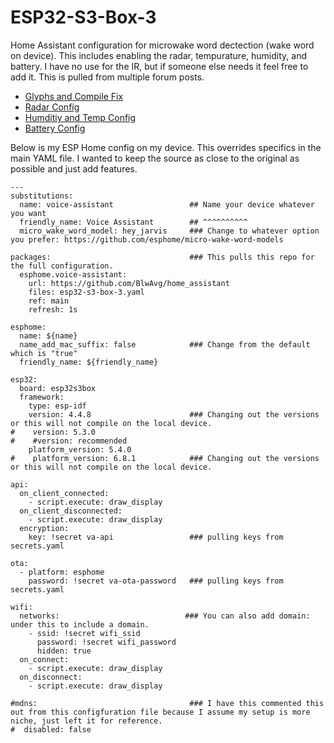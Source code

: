 # ESP32-S3-Box-3 
Home Assistant configuration for microwake word dectection (wake word on device). This includes enabling the radar, tempurature, humidity, and battery. I have no use for the IR, but if someone else needs it feel free to add it. This is pulled from multiple forum posts.

- [Glyphs and Compile Fix](https://community.home-assistant.io/t/compiling-esp32-s3-box-3-fails-and-gives-failed-config-font-is-missing-791-glyphs/797536/28)
- [Radar Config](https://github.com/esphome/feature-requests/issues/2475#issuecomment-1879449021)
- [Humditiy and Temp Config](https://community.home-assistant.io/t/esp32-s3-box3/638287/106)
- [Battery Config](https://community.home-assistant.io/t/esp32-s3-box3/638287/110?page=6)

Below is my ESP Home config on my device. This overrides specifics in the main YAML file. I wanted to keep the source as close to the original as possible and just add features.

```
---
substitutions:
  name: voice-assistant                 ## Name your device whatever you want
  friendly_name: Voice Assistant        ## ^^^^^^^^^^
  micro_wake_word_model: hey_jarvis     ### Change to whatever option you prefer: https://github.com/esphome/micro-wake-word-models 

packages:                               ### This pulls this repo for the full configuration.
  esphome.voice-assistant:
    url: https://github.com/BlwAvg/home_assistant
    files: esp32-s3-box-3.yaml
    ref: main
    refresh: 1s

esphome:
  name: ${name}
  name_add_mac_suffix: false            ### Change from the default which is "true"
  friendly_name: ${friendly_name}

esp32:
  board: esp32s3box
  framework:
    type: esp-idf
    version: 4.4.8                      ### Changing out the versions or this will not compile on the local device.
#    version: 5.3.0
#    #version: recommended
    platform_version: 5.4.0
#    platform_version: 6.8.1            ### Changing out the versions or this will not compile on the local device.

api:
  on_client_connected:
    - script.execute: draw_display
  on_client_disconnected:
    - script.execute: draw_display
  encryption:
    key: !secret va-api                 ### pulling keys from secrets.yaml

ota:
  - platform: esphome
    password: !secret va-ota-password   ### pulling keys from secrets.yaml

wifi:
  networks:                            ### You can also add domain: under this to include a domain.
    - ssid: !secret wifi_ssid
      password: !secret wifi_password
      hidden: true
  on_connect:
    - script.execute: draw_display
  on_disconnect:
    - script.execute: draw_display

#mdns:                                  ### I have this commented this out from this configfuration file because I assume my setup is more niche, just left it for reference.
#  disabled: false
```
